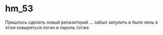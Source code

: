 # hm_53
Пришлось сделать новый репазиторий ... забыл запулить и было лень в этом ковыряться 
логин и пароль тотже
